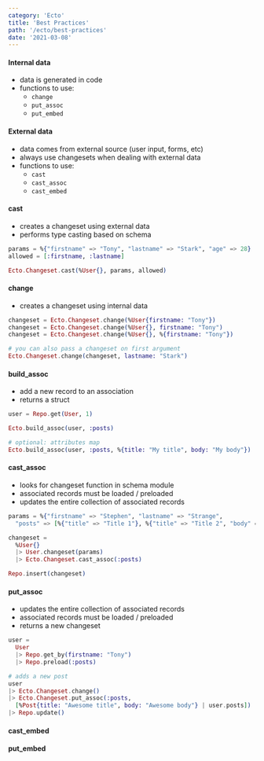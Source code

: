 ```yaml
---
category: 'Ecto'
title: 'Best Practices'
path: '/ecto/best-practices'
date: '2021-03-08'
---
```


#### Internal data

- data is generated in code
- functions to use:
  - `change`
  - `put_assoc`
  - `put_embed`

#### External data

- data comes from external source (user input, forms, etc)
- always use changesets when dealing with external data
- functions to use:
  - `cast`
  - `cast_assoc`
  - `cast_embed`

#### cast

- creates a changeset using external data
- performs type casting based on schema

```elixir
params = %{"firstname" => "Tony", "lastname" => "Stark", "age" => 28}
allowed = [:firstname, :lastname]

Ecto.Changeset.cast(%User{}, params, allowed)
```

#### change

- creates a changeset using internal data

```elixir
changeset = Ecto.Changeset.change(%User{firstname: "Tony"})
changeset = Ecto.Changeset.change(%User{}, firstname: "Tony")
changeset = Ecto.Changeset.change(%User{}, %{firstname: "Tony"})

# you can also pass a changeset on first argument
Ecto.Changeset.change(changeset, lastname: "Stark")
```

#### build_assoc

- add a new record to an association
- returns a struct

```elixir
user = Repo.get(User, 1)

Ecto.build_assoc(user, :posts)

# optional: attributes map
Ecto.build_assoc(user, :posts, %{title: "My title", body: "My body"})
```

#### cast_assoc

- looks for changeset function in schema module
- associated records must be loaded / preloaded
- updates the entire collection of associated records

```elixir
params = %{"firstname" => "Stephen", "lastname" => "Strange",
  "posts" => [%{"title" => "Title 1"}, %{"title" => "Title 2", "body" => "Body 1"}]}

changeset =
  %User{}
  |> User.changeset(params)
  |> Ecto.Changeset.cast_assoc(:posts)

Repo.insert(changeset)
```

#### put_assoc

- updates the entire collection of associated records
- associated records must be loaded / preloaded
- returns a new changeset

```elixir
user =
  User
  |> Repo.get_by(firstname: "Tony")
  |> Repo.preload(:posts)

# adds a new post
user
|> Ecto.Changeset.change()
|> Ecto.Changeset.put_assoc(:posts,
  [%Post{title: "Awesome title", body: "Awesome body"} | user.posts])
|> Repo.update()
```

#### cast_embed

#### put_embed
